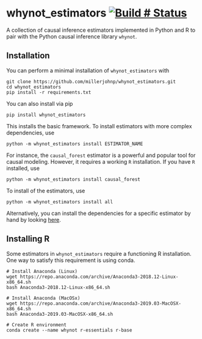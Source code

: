 # whynot_estimators [![Build # Status](https://travis-ci.com/millerjohnp/whynotr.svg?token=ERpRX6SmHRsKJ8dNb4QV&branch=master)](https://travis-ci.com/millerjohnp/whynotr)
A collection of causal inference estimators implemented in Python and R to pair
with the Python causal inference library `whynot`.

## Installation
You can perform a minimal installation of `whynot_estimators` with
```
git clone https://github.com/millerjohnp/whynot_estimators.git
cd whynot_estimators
pip install -r requirements.txt
```
You can also install via pip
```
pip install whynot_estimators
```

This installs the basic framework. To install estimators with more complex
dependencies, use
```
python -m whynot_estimators install ESTIMATOR_NAME
```
For instance, the `causal_forest` estimator is a powerful and popular tool for
causal modeling. However, it requires a working `R` installation. If you have
`R` installed, use
```
python -m whynot_estimators install causal_forest
```
To install of the estimators, use
```
python -m whynot_estimators install all
```
Alternatively, you can install the dependencies for a specific estimator by hand
by looking [here](whynot_estimators/__main__.py).


## Installing R
Some estimators in `whynot_estimators` require a functioning R installation. One
way to satisfy this requirement is using conda. 
```
# Install Anaconda (Linux)
wget https://repo.anaconda.com/archive/Anaconda3-2018.12-Linux-x86_64.sh
bash Anaconda3-2018.12-Linux-x86_64.sh

# Install Anaconda (MacOSx)
wget https://repo.anaconda.com/archive/Anaconda3-2019.03-MacOSX-x86_64.sh
bash Anaconda3-2019.03-MacOSX-x86_64.sh

# Create R environment
conda create --name whynot r-essentials r-base
```
